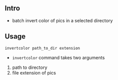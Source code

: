## Intro

- batch invert color of pics in a selected directory

## Usage


```shell
invertcolor path_to_dir extension
```

- `invertcolor` command takes two arguments

1. path to directory
2. file extension of pics
